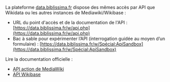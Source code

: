 La plateforme [data.biblissima.fr](data.biblissima.fr) dispose des mêmes accès par API que Wikidata ou les autres instances de Mediawiki/Wikibase :

- URL du point d'accès et de la documentation de l'API : [https://data.biblissima.fr/w/api.php](https://data.biblissima.fr/w/api.php)
- Bac à sable pour expérimenter l’API (interrogation guidée au moyen d’un formulaire) : [https://data.biblissima.fr/w/Spécial:ApiSandbox](https://data.biblissima.fr/w/Spécial:ApiSandbox)

Lire la documentation officielle :

- [API action de MediaWiki](https://www.mediawiki.org/wiki/API:Main_page/fr)
- [API Wikibase](https://www.mediawiki.org/wiki/Wikibase/API/fr)
